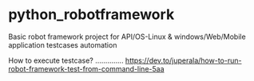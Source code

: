 # python_robotframework
Basic robot framework project for API/OS-Linux &amp; windows/Web/Mobile application testcases automation

How to execute testcase?
..............
https://dev.to/juperala/how-to-run-robot-framework-test-from-command-line-5aa
